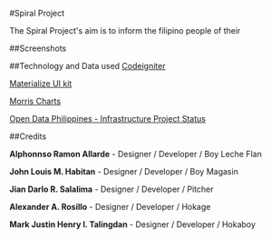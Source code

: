 #Spiral Project

The Spiral Project's aim is to inform the filipino people of their

##Screenshots


##Technology and Data used
[Codeigniter](https://www.codeigniter.com/)

[Materialize UI kit](http://materializecss.com/)

[Morris Charts](http://morrisjs.github.io/morris.js/)

[Open Data Philippines - Infrastructure Project Status](http://data.gov.ph/catalogue/dataset/electronic-project-life-cycle)

##Credits

**Alphonnso Ramon Allarde** - Designer / Developer / Boy Leche Flan

**John Louis M. Habitan** - Designer / Developer / Boy Magasin

**Jian Darlo R. Salalima** - Designer / Developer / Pitcher

**Alexander A. Rosillo** - Designer / Developer / Hokage

**Mark Justin Henry I. Talingdan** - Designer / Developer / Hokaboy
